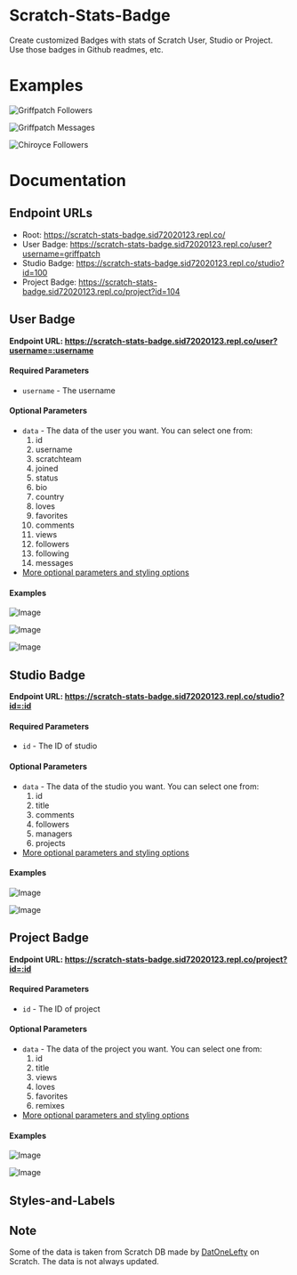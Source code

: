 # Scratch-Stats-Badge
Create customized Badges with stats of Scratch User, Studio or Project. Use those badges in Github readmes, etc.

# Examples
![Griffpatch Followers](https://scratch-stats-badge.sid72020123.repl.co/user?username=griffpatch&data=followers&label=Griffpatch%20Followers)

![Griffpatch Messages](https://scratch-stats-badge.sid72020123.repl.co/user?username=griffpatch&data=messages&label=Griffpatch%20Messages&color=blue&style=flat-square)

![Chiroyce Followers](https://scratch-stats-badge.sid72020123.repl.co/user?username=Chiroyce&data=followers&label=Chiroyce%20Followers&style=social)

# Documentation

## Endpoint URLs
* Root: https://scratch-stats-badge.sid72020123.repl.co/
* User Badge: https://scratch-stats-badge.sid72020123.repl.co/user?username=griffpatch
* Studio Badge: https://scratch-stats-badge.sid72020123.repl.co/studio?id=100
* Project Badge: https://scratch-stats-badge.sid72020123.repl.co/project?id=104

## User Badge
**Endpoint URL: https://scratch-stats-badge.sid72020123.repl.co/user?username=:username**

#### Required Parameters
* ```username``` - The username 

#### Optional Parameters
* ```data``` - The data of the user you want. You can select one from:
  1. id
  2. username
  3. scratchteam
  4. joined
  5. status
  6. bio
  7. country
  8. loves
  9. favorites
  10. comments
  11. views
  12. followers
  13. following
  14. messages
* [More optional parameters and styling options](#styles-and-labels)

#### Examples
![Image](https://scratch-stats-badge.sid72020123.repl.co/user?username=griffpatch&data=messages&label=Griffpatch%20Messages&color=blue&style=flat-square)

![Image](https://scratch-stats-badge.sid72020123.repl.co/user?username=Sid72020123&data=followers&label=Sid72020123%27s%20Followers)

![Image](https://scratch-stats-badge.sid72020123.repl.co/user?username=Chiroyce&data=followers&label=Chiroyce%27s%20Followers&style=for-the-badge)

## Studio Badge
**Endpoint URL: https://scratch-stats-badge.sid72020123.repl.co/studio?id=:id**

#### Required Parameters
* ```id``` - The ID of studio 

#### Optional Parameters
* ```data``` - The data of the studio you want. You can select one from:
  1. id
  2. title
  3. comments
  4. followers
  5. managers
  6. projects
* [More optional parameters and styling options](#styles-and-labels)

#### Examples
![Image](https://scratch-stats-badge.sid72020123.repl.co/studio?id=100&data=title&label=Studio%20Title&color=blue&style=flat-square)

![Image](https://scratch-stats-badge.sid72020123.repl.co/studio?id=100&data=followers&label=Studio%27s%20Followers)

## Project Badge
**Endpoint URL: https://scratch-stats-badge.sid72020123.repl.co/project?id=:id**

#### Required Parameters
* ```id``` - The ID of project 

#### Optional Parameters
* ```data``` - The data of the project you want. You can select one from:
  1. id
  2. title
  3. views
  4. loves
  5. favorites
  6. remixes
* [More optional parameters and styling options](#styles-and-labels)

#### Examples
![Image](https://scratch-stats-badge.sid72020123.repl.co/project?id=104&data=title&label=Project%20Title&color=blue&style=flat-square)

![Image](https://scratch-stats-badge.sid72020123.repl.co/project?id=104&data=loves&label=Project_Loves&style=social)

## Styles-and-Labels

## Note
Some of the data is taken from Scratch DB made by [DatOneLefty](https://scratch.mit.edu/users/DatOneLefty/) on Scratch. The data is not always updated.
